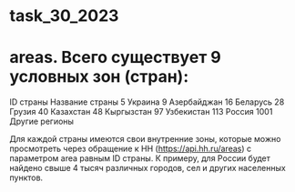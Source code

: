 # task_30_2023

# areas. Всего существует 9 условных зон (стран):

ID страны                       Название страны
5                               Украина
9                               Азербайджан
16                              Беларусь
28                              Грузия
40                              Казахстан
48                              Кыргызстан
97                              Узбекистан
113                             Россия
1001                            Другие регионы

Для каждой страны имеются свои внутренние зоны, которые можно
просмотреть через обращение к HH (https://api.hh.ru/areas) с параметром area
равным ID страны. К примеру, для России будет найдено свыше 4 тысяч различных городов,
сел и других населенных пунктов.
